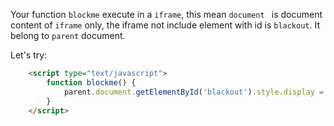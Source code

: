 Your function `blockme` execute in a `iframe`, this mean `document ` is document content of `iframe` only, the iframe not include element with id is `blackout`. It belong to `parent` document.

Let's try:

```html
    <script type="text/javascript">
        function blockme() {
            parent.document.getElementById('blackout').style.display = 'block';
        }
    </script>
```

